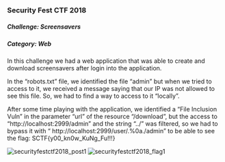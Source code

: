 ### Security Fest CTF 2018

##### Challenge: Screensavers

##### Category: Web



In this challenge we had a web application that was able to create and download screensavers after login into the application.

In the “robots.txt” file, we identified the file “admin” but when we tried to access to it, we received a message saying that our IP was not allowed to see this file. So, we had to find a way to access to it “locally”.

After some time playing with the application, we identified a “File Inclusion Vuln” in the parameter “url” of the resource “/download”, but the access to “http://localhost:2999/admin” and the string “../” was filtered, so we had to bypass it with “ http://localhost:2999/user/.%0a./admin” to be able to see the flag: SCTF{y00_kn0w_KuNg_Fu!!!}


![securityfestctf2018_post1](https://user-images.githubusercontent.com/38633962/41380635-e77352ac-6f65-11e8-84ef-b559902f1240.png)
![securityfestctf2018_flag1](https://user-images.githubusercontent.com/38633962/41380753-3f8ee424-6f66-11e8-91f6-37191eb116ea.png)
